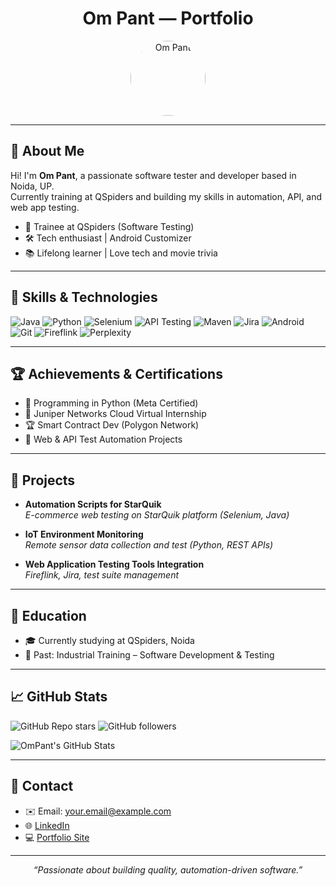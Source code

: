 <!-- Om Pant — Portfolio inspired README.md -->

<h1 align="center">Om Pant — Portfolio</h1>
<p align="center">
  <img src="https://avatars.githubusercontent.com/u/69330741?v=4" width="120" style="border-radius:50%" alt="Om Pant"/>

  
</p>

---

## 👤 About Me

Hi! I'm **Om Pant**, a passionate software tester and developer based in Noida, UP.  
Currently training at QSpiders and building my skills in automation, API, and web app testing.

- 💼 Trainee at QSpiders (Software Testing)
- 🛠️ Tech enthusiast | Android Customizer
- 📚 Lifelong learner | Love tech and movie trivia

---

## 🚀 Skills & Technologies

<!-- Colorful Skill Badges -->
![Java](https://img.shields.io/badge/Java-ED8B00?style=for-the-badge&logo=java&logoColor=white)
![Python](https://img.shields.io/badge/Python-3776AB?style=for-the-badge&logo=python&logoColor=white)
![Selenium](https://img.shields.io/badge/Selenium-43B02A?style=for-the-badge&logo=selenium&logoColor=white)
![API Testing](https://img.shields.io/badge/API%20Testing-6DB33F?style=for-the-badge)
![Maven](https://img.shields.io/badge/Maven-C71A36?style=for-the-badge&logo=apachemaven)
![Jira](https://img.shields.io/badge/Jira-0052CC?style=for-the-badge&logo=jira)
![Android](https://img.shields.io/badge/Android-3DDC84?style=for-the-badge&logo=android)
![Git](https://img.shields.io/badge/Git-F05032?style=for-the-badge&logo=git&logoColor=white)
![Fireflink](https://img.shields.io/badge/Fireflink-ffb300?style=for-the-badge)
![Perplexity](https://img.shields.io/badge/Perplexity-000000?style=for-the-badge)

---

## 🏆 Achievements & Certifications

- 🏅 Programming in Python (Meta Certified)
- 📄 Juniper Networks Cloud Virtual Internship
- 🏆 Smart Contract Dev (Polygon Network)
- 🔎 Web & API Test Automation Projects

---

## 📂 Projects

- **Automation Scripts for StarQuik**  
  _E-commerce web testing on StarQuik platform (Selenium, Java)_

- **IoT Environment Monitoring**  
  _Remote sensor data collection and test (Python, REST APIs)_

- **Web Application Testing Tools Integration**  
  _Fireflink, Jira, test suite management_

---

## 📘 Education

- 🎓 Currently studying at QSpiders, Noida
- 🏫 Past: Industrial Training – Software Development & Testing

---

## 📈 GitHub Stats

![GitHub Repo stars](https://img.shields.io/github/stars/your-github-username/your-repo-name?style=social)
![GitHub followers](https://img.shields.io/github/followers/your-github-username?style=social)

![OmPant's GitHub Stats](https://github-readme-stats.vercel.app/api?username=your-github-username&show_icons=true&theme=radical)

<!-- Add more dynamic badges/cards using shields.io and readme-stats services -->

---

## 📌 Contact

- ✉️ Email: your.email@example.com
- 🌐 [LinkedIn](https://www.linkedin.com/in/theompant)
- 💻 [Portfolio Site](YOUR_PORTFOLIO_LINK)

---

<p align="center"><em>“Passionate about building quality, automation-driven software.”</em></p>
